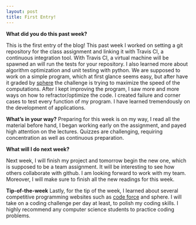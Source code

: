```yaml
---
layout: post
title: First Entry!
---
```


**What did you do this past week?**

This is the first entry of the blog! This past week I worked on setting a git repository for the class assignment and linking it with Travis CI, a continuous integration tool. With Travis CI, a virtual machine will be spawned an will run the tests for your repository.  I also learned more about algorithm optimization and unit testing with python. We are supposed to work on a simple program, which at first glance seems easy, but after have it graded by [sphere](http://www.spoj.com/) the challenge is trying to maximize the speed of the computations. After I kept improving the program, I saw more and more ways on how to refractor/optimize the code. I created failure and corner cases to test every function of my program. I have learned tremendously on the development of applications. 

**What’s in your way?**
Preparing for this week is on my way, I read all the material before hand, I began working early on the assignment, and payed high attention on the lectures. Quizzes are challenging, requiring concentration as well as continuous preparation. 

**What will I do next week?**

Next week, I will finish my project and tomorrow begin the new one, which is supposed to be a team assignment. It will be interesting to see how others collaborate with github. I am looking forward to work with my team. Moreover, I will make sure to finish all the new readings for this week. 

**Tip-of-the-week**
Lastly, for the tip of the week, I learned about several competitive programming websites such as [code force](http://codeforces.com) and sphere. I will take on a coding challenge per day at least, to polish my coding skills. I highly recommend any computer science students to practice coding problems. 
